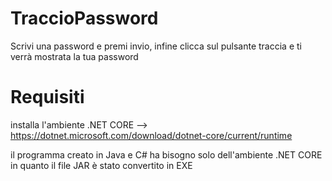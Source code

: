 # TraccioPassword
Scrivi una password e premi invio, infine clicca sul pulsante traccia e ti verrà mostrata la tua password


# Requisiti
installa l'ambiente .NET CORE -->  https://dotnet.microsoft.com/download/dotnet-core/current/runtime

il programma creato in Java e C# ha bisogno solo dell'ambiente .NET CORE in quanto il file JAR è stato convertito in EXE
